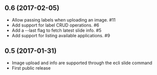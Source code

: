 ## 0.6 (2017-02-05)

- Allow passing labels when uploading an image. #11
- Add support for label CRUD operations. #6
- Add a --last flag to fetch latest slide info. #5
- Add support for listing available applications. #9

## 0.5 (2017-01-31)

- Image upload and info are supported through the ecli slide command
- First public release
